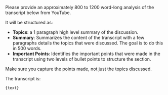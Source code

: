 Please provide an approximately 800 to 1200 word-long analysis of the transcript below from YouTube.

It will be structured as:

* **Topics**: a 1 paragraph high level summary of the discussion.
* **Summary**: Summarizes the content of the transcript with a few paragraphs details the topics that were discussed. The goal is to do this in 500 words.
* **Important Points**: Identifies the important points that were made in the transcript using two levels of bullet points to structure the section.

Make sure you capture the points made, not just the topics discussed.

The transcript is:

```text
{text}
```
